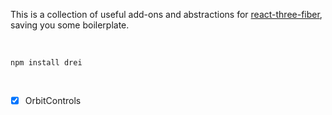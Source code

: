 This is a collection of useful add-ons and abstractions for [react-three-fiber](https://github.com/react-spring/react-three-fiber), saving you some boilerplate.

<br />

    npm install drei

<br />

- [x] OrbitControls
